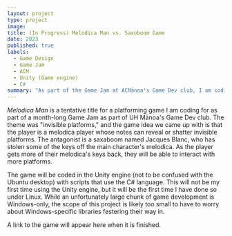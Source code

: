 ```yaml
---
layout: project
type: project
image: 
title: (In Progress) Melodica Man vs. Saxoboom Game
date: 2023
published: true
labels:
  - Game Design
  - Game Jam
  - ACM
  - Unity (Game engine)
  - C#
summary: "As part of the Game Jam at ACMānoa's Game Dev club, I am coding for a music themed platforming game."
---
```


*Melodica Man* is a tentative title for a platforming game I am coding for as part of a month-long Game Jam as part of UH Mānoa's Game Dev club. The theme was "invisible platforms," and the game idea we came up with is that the player is a melodica player whose notes can reveal or shatter invisible platforms. The antagonist is a saxaboom named Jacques Blanc, who has stolen some of the keys off the main character's melodica. As the player gets more of their melodica's keys back, they will be able to interact with more platforms.

The game will be coded in the Unity engine (not to be confused with the Ubuntu desktop) with scripts that use the C# language. This will not be my first time using the Unity engine, but it will be the first time I have done so under Linux. While an unfortunately large chunk of game development is Windows-only, the scope of this project is likely too small to have to worry about Windows-specific libraries festering their way in.


A link to the game will appear here when it is finished.